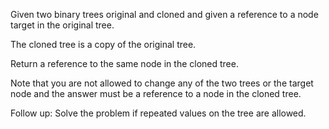 Given two binary trees original and cloned and given a reference to a node target in the original tree.

The cloned tree is a copy of the original tree.

Return a reference to the same node in the cloned tree.

Note that you are not allowed to change any of the two trees or the target node and the answer must be a reference to a node in the cloned tree.

Follow up: Solve the problem if repeated values on the tree are allowed.
